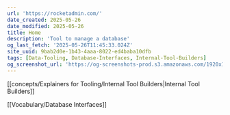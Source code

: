 ```yaml
---
url: 'https://rocketadmin.com/'
date_created: 2025-05-26
date_modified: 2025-05-26
title: Home
description: 'Tool to manage a database'
og_last_fetch: '2025-05-26T11:45:33.024Z'
site_uuid: 9bab2d0e-1b43-4aaa-8022-ed4baba10dfb
tags: [Data-Tooling, Database-Interfaces, Internal-Tool-Builders]
og_screenshot_url: 'https://og-screenshots-prod.s3.amazonaws.com/1920x1080/80/false/ea84915239b6c07bf019696f8fb790c353fa5bda04e226342c8c52b8913fa872.jpeg'
---
```


[[concepts/Explainers for Tooling/Internal Tool Builders|Internal Tool Builders]]

[[Vocabulary/Database Interfaces]]

